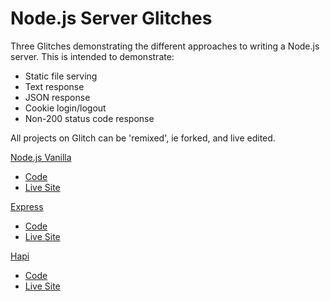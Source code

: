# Node.js Server Glitches

Three Glitches demonstrating the different approaches to writing a Node.js server. This is intended to demonstrate:
- Static file serving
- Text response
- JSON response
- Cookie login/logout
- Non-200 status code response

All projects on Glitch can be 'remixed', ie forked, and live edited.

[Node.js Vanilla](https://nodejs.org/en/)
- [Code](https://glitch.com/edit/#!/fac-nodejs-server)
- [Live Site](https://fac-nodejs-server.glitch.me/)

[Express](http://expressjs.com/)
- [Code](https://glitch.com/edit/#!/fac-express-server)
- [Live Site](https://fac-express-server.glitch.me/)

[Hapi](https://hapijs.com/)
- [Code](https://glitch.com/edit/#!/fac-hapi-server)
- [Live Site](https://fac-hapi-server.glitch.me/)
